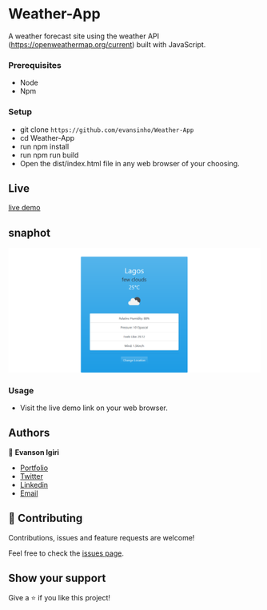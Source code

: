 # Weather-App
 A weather forecast site using the weather API (https://openweathermap.org/current) built with JavaScript.

 ### Prerequisites

- Node
- Npm

### Setup

- git clone `https://github.com/evansinho/Weather-App`
- cd Weather-App
- run npm install
- run npm run build
- Open the dist/index.html file in any web browser of your choosing.

## Live 

[live demo](https://raw.githack.com/evansinho/Weather-App/weather/dist/index.html)

## snaphot

![weather](snapshot.png)

### Usage

- Visit the live demo link on your web browser.

## Authors

👤 **Evanson Igiri**

- [Portfolio](https://evansinho.github.io/Evanson-igiri/)
- [Twitter](https://twitter.com/iamsinho1304)
- [Linkedin](LinkedIn.com/in/evanson-igiri)
- [Email](mailto:igiri.evanson@gmail.com)

## 🤝 Contributing

Contributions, issues and feature requests are welcome!

Feel free to check the [issues page](https://github.com/evansinho/Weather-App/issues).

## Show your support

Give a ⭐️ if you like this project!
